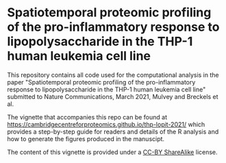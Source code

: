 # Spatiotemporal proteomic profiling of the pro-inflammatory response to lipopolysaccharide in the THP-1 human leukemia cell line

This repository contains all code used for the computational analysis in the paper "Spatiotemporal proteomic profiling of the pro-inflammatory response to lipopolysaccharide in the THP-1 human leukemia cell line" submitted to Nature Communications, March 2021, Mulvey and Breckels et al.

The vignette that accompanies this repo can be found at https://cambridgecentreforproteomics.github.io/thp-lopit-2021/ which provides a step-by-step guide for readers and details of the R analysis and how to generate the figures produced in the manuscipt.

The content of this vignette is provided under a [CC-BY ShareAlike](https://creativecommons.org/licenses/by-sa/2.0/) license.
